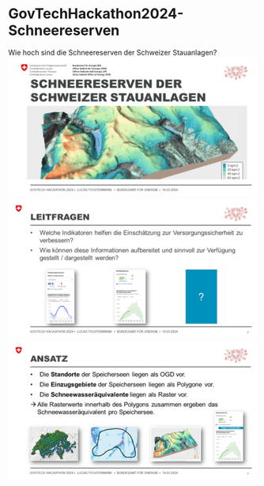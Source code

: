 # GovTechHackathon2024-Schneereserven
Wie hoch sind die Schneereserven der Schweizer Stauanlagen?
![Schneereserven der Schweizer Stauanlagen](/utils/Folie1.PNG "Schneereserven der Schweizer Stauanlagen")
![Leitfragen](/utils/Folie2.PNG "Leitfragen")
![Ansatz](/utils/Folie3.PNG "Ansatz")
